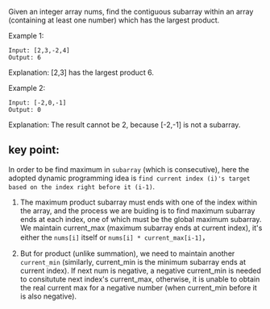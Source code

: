 Given an integer array nums, find the contiguous subarray within an array (containing at least one number) which has the largest product.

Example 1:
```
Input: [2,3,-2,4]
Output: 6
```
Explanation: [2,3] has the largest product 6.

Example 2:
```
Input: [-2,0,-1]
Output: 0
```
Explanation: The result cannot be 2, because [-2,-1] is not a subarray.

## key point:
In order to be find maximum in `subarray` (which is consecutive), here the adopted dynamic programming idea is 
`find current index (i)'s target based on the index right before it (i-1)`. 

1. The maximum product subarray must ends with one of the index within the array, and the process we are buiding is to find maximum 
subarray ends at each index, one of which must be the global maximum subarray. We maintain current_max (maximum subarray ends at
current index), it's either the `nums[i]` itself or `nums[i] * current_max[i-1]`，

2. But for product (unlike summation), we need to maintain another `current_min` (similarly, current_min is the minimum subarray
ends at current index). If next num is negative, a negative current_min is needed to consitutute next index's current_max, otherwise,
it is unable to obtain the real current max for a negative number (when current_min before it is also negative). 


        
